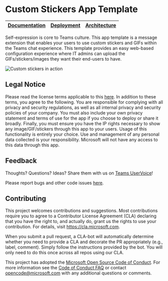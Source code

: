# Custom Stickers App Template

| [Documentation](https://github.com/OfficeDev/microsoft-teams-stickers-app/wiki) | [Deployment](https://github.com/OfficeDev/microsoft-teams-stickers-app/wiki/Deployment-guide) | [Architecture](https://github.com/OfficeDev/microsoft-teams-stickers-app/wiki/Solution-overview) |
| ---- | ---- | ---- |

Self-expression is core to Teams culture. This app template is a message extension that enables your users to use custom stickers and GIFs within the Teams chat experience. This template provides an easy web-based configuration experience where IT admins can upload the GIFs/stickers/images they want their end-users to have.

![Custom stickers in action](https://github.com/OfficeDev/microsoft-teams-stickers-app/wiki/images/CustomStickers.gif)

## Legal Notice

Please read the license terms applicable to this [here](https://github.com/OfficeDev/microsoft-teams-stickers-app/blob/master/LICENSE).  In addition to these terms, you agree to the following.  You are responsible for complying with all privacy and security regulations, as well as all internal privacy and security policies of your company.  You must also include your own privacy statement and terms of use for the app if you choose to deploy or share it broadly. Finally, you must ensure you have the IP rights necessary to show any image/GIF/stickers through this app to your users. Usage of this functionality is entirely your choice.  Use and management of any personal data collected is your responsibility.  Microsoft will not have any access to this data through this app.

## Feedback

Thoughts? Questions? Ideas? Share them with us on [Teams UserVoice](https://microsoftteams.uservoice.com/forums/555103-public)!

Please report bugs and other code issues [here](https://github.com/OfficeDev/microsoft-teams-stickers-app/issues/new).

## Contributing

This project welcomes contributions and suggestions.  Most contributions require you to agree to a
Contributor License Agreement (CLA) declaring that you have the right to, and actually do, grant us
the rights to use your contribution. For details, visit https://cla.microsoft.com.

When you submit a pull request, a CLA-bot will automatically determine whether you need to provide
a CLA and decorate the PR appropriately (e.g., label, comment). Simply follow the instructions
provided by the bot. You will only need to do this once across all repos using our CLA.

This project has adopted the [Microsoft Open Source Code of Conduct](https://opensource.microsoft.com/codeofconduct/).
For more information see the [Code of Conduct FAQ](https://opensource.microsoft.com/codeofconduct/faq/) or
contact [opencode@microsoft.com](mailto:opencode@microsoft.com) with any additional questions or comments.
